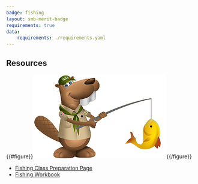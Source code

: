 ```yaml
---
badge: fishing
layout: smb-merit-badge
requirements: true
data:
    requirements: ./requirements.yaml
---
```


## Resources

{{#figure}}<img src="fishing-bucky.jpg" class="W(100%)" />{{/figure}}
* [Fishing Class Preparation Page](fishing-cpp.pdf)
* [Fishing Workbook](fishing-workbook.pdf)
